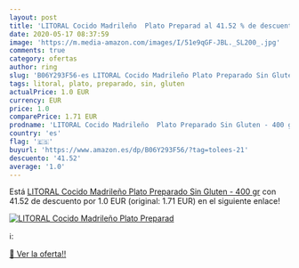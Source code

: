 ```yaml
---
layout: post
title: 'LITORAL Cocido Madrileño  Plato Preparad al 41.52 % de descuento'
date: 2020-05-17 08:37:59
image: 'https://m.media-amazon.com/images/I/51e9qGF-JBL._SL200_.jpg'
comments: true
category: ofertas
author: ring
slug: 'B06Y293F56-es LITORAL Cocido Madrileño Plato Preparado Sin Gluten - 400 gr'
tags: litoral, plato, preparado, sin, gluten
actualPrice: 1.0 EUR
currency: EUR
price: 1.0
comparePrice: 1.71 EUR
prodname: 'LITORAL Cocido Madrileño  Plato Preparado Sin Gluten - 400 gr'
country: 'es'
flag: '🇪🇸'
buyurl: 'https://www.amazon.es/dp/B06Y293F56/?tag=tolees-21'
descuento: '41.52'
average: '1.0'
---
```


Está [LITORAL Cocido Madrileño  Plato Preparado Sin Gluten - 400 gr](https://www.amazon.es/dp/B06Y293F56/?tag=tolees-21) con 41.52 de descuento por 1.0 EUR (original: 1.71 EUR) en el siguiente enlace!

[![LITORAL Cocido Madrileño  Plato Preparad](https://m.media-amazon.com/images/I/51e9qGF-JBL._SL200_.jpg)](https://www.amazon.es/dp/B06Y293F56/?tag=tolees-21)

ℹ️:


[🛒 Ver la oferta!!](https://www.amazon.es/dp/B06Y293F56/?tag=tolees-21)

